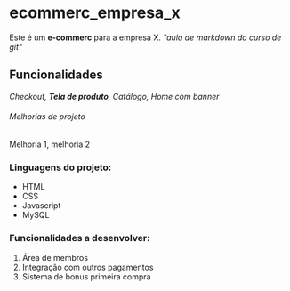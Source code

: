 # ecommerc_empresa_x
Este é um **e-commerc** para a empresa X. *"aula de markdown do curso de git"*

## Funcionalidades
_Checkout, **Tela de produto**, Catálogo, Home com banner_


###### Melhorias de projeto

Melhoria 1, melhoria 2


### Linguagens do projeto:

* HTML
* CSS
* Javascript
* MySQL

### Funcionalidades a desenvolver:
1. Área de membros
2. Integração com outros pagamentos
3. Sistema de bonus primeira compra